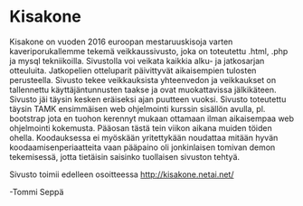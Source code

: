 # Kisakone
Kisakone on vuoden 2016 euroopan mestaruuskisoja varten kaveriporukallemme tekemä veikkaussivusto, joka on toteutettu .html, .php ja mysql tekniikoilla. Sivustolla voi veikata kaikkia alku- ja jatkosarjan otteuluita. Jatkopelien otteluparit päivittyvät aikaisempien tulosten perusteella. Sivusto tekee veikkauksista yhteenvedon ja veikkaukset on tallennettu käyttäjäntunnusten taakse ja ovat muokattavissa jälkikäteen. Sivusto jäi täysin kesken eräiseksi ajan puutteen vuoksi. Sivusto toteutettu täysin TAMK ensimmäisen web ohjelmointi kurssin sisällön avulla, pl. bootstrap jota en tuohon kerennyt mukaan ottamaan ilman aikaisempaa web ohjelmointi kokemusta. Pääosan tästä tein viikon aikana muiden töiden ohella. Koodauksessa ei myöskään yritettykään noudattaa mitään hyvän koodaamisenperiaatteita vaan pääpaino oli jonkinlaisen tomivan demon tekemisessä, jotta tietäisin saisinko tuollaisen sivuston tehtyä.

Sivusto toimii edelleen osoitteessa http://kisakone.netai.net/

-Tommi Seppä
